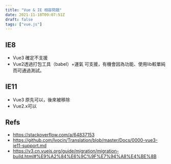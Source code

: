 ```yaml
---
title: "Vue & IE 相容問題"
date: 2021-11-18T09:07:51Z
draft: false
tags: ["vue.js"]
---
```


## IE8

- Vue3 確定不支援
- Vue2透過打包工具（babel）+運氣 可支援，有機會因為功能、使用lib較單純而可通過測試。

## IE11

- Vue3 原先可以，後來被移除
- Vue2.x可以

## Refs

- <https://stackoverflow.com/a/64837153>
- <https://github.com/Ivocin/Translation/blob/master/Docs/0000-vue3-ie11-support.md>
- <https://v3.cn.vuejs.org/guide/migration/migration-build.html#%E9%A2%84%E6%9C%9F%E7%94%A8%E4%BE%8B>

